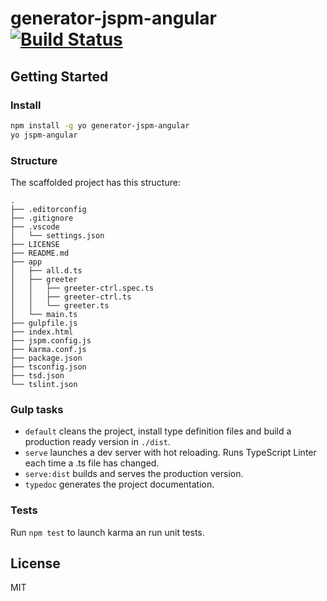 # generator-jspm-angular [![Build Status](https://travis-ci.org/hourliert/generator-jspm-angular.svg)](https://travis-ci.org/hourliert/generator-jspm-angular)

## Getting Started

### Install

```bash
npm install -g yo generator-jspm-angular
yo jspm-angular
```

### Structure

The scaffolded project has this structure:
```
.
├── .editorconfig
├── .gitignore
├── .vscode
│   └── settings.json
├── LICENSE
├── README.md
├── app
│   ├── all.d.ts
│   ├── greeter
│   │   ├── greeter-ctrl.spec.ts
│   │   ├── greeter-ctrl.ts
│   │   └── greeter.ts
│   └── main.ts
├── gulpfile.js
├── index.html
├── jspm.config.js
├── karma.conf.js
├── package.json
├── tsconfig.json
├── tsd.json
└── tslint.json
```

### Gulp tasks

* `default` cleans the project, install type definition files and build a production ready version in `./dist`.
* `serve` launches a dev server with hot reloading. Runs TypeScript Linter each time a .ts file has changed.
* `serve:dist` builds and serves the production version.
* `typedoc` generates the project documentation.

### Tests

Run `npm test` to launch karma an run unit tests.

## License

MIT
